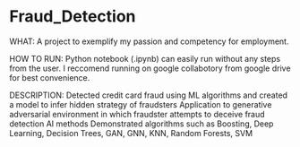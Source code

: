 # Fraud_Detection
WHAT:
A project to exemplify my passion and competency for employment.

HOW TO RUN:
Python notebook (.ipynb) can easily run without any steps from the user. I reccomend running on google collabotory from google drive for best convenience. 

DESCRIPTION:
Detected credit card fraud using ML algorithms and created a model to infer hidden strategy of fraudsters
Application to generative adversarial environment in which fraudster attempts to deceive fraud detection AI methods
Demonstrated algorithms such as Boosting, Deep Learning, Decision Trees, GAN, GNN, KNN, Random Forests, SVM

